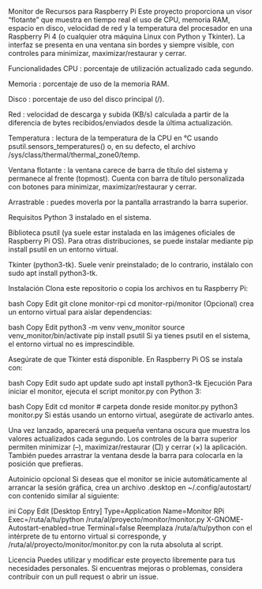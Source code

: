Monitor de Recursos para Raspberry Pi
Este proyecto proporciona un visor “flotante” que muestra en tiempo real
el uso de CPU, memoria RAM, espacio en disco, velocidad de red y la
temperatura del procesador en una Raspberry Pi 4 (o cualquier otra
máquina Linux con Python y Tkinter). La interfaz se presenta en una
ventana sin bordes y siempre visible, con controles para minimizar,
maximizar/restaurar y cerrar.

Funcionalidades
CPU : porcentaje de utilización actualizado cada segundo.

Memoria : porcentaje de uso de la memoria RAM.

Disco : porcentaje de uso del disco principal (/).

Red : velocidad de descarga y subida (KB/s) calculada a partir de
la diferencia de bytes recibidos/enviados desde la última
actualización.

Temperatura : lectura de la temperatura de la CPU en °C usando
psutil.sensors_temperatures() o, en su defecto, el archivo
/sys/class/thermal/thermal_zone0/temp.

Ventana flotante : la ventana carece de barra de título del
sistema y permanece al frente (topmost). Cuenta con barra de título
personalizada con botones para minimizar, maximizar/restaurar y
cerrar.

Arrastrable : puedes moverla por la pantalla arrastrando la
barra superior.

Requisitos
Python 3 instalado en el sistema.

Biblioteca psutil (ya suele estar instalada en las imágenes
oficiales de Raspberry Pi OS). Para otras distribuciones, se puede
instalar mediante pip install psutil en un entorno virtual.

Tkinter (python3-tk). Suele venir preinstalado; de lo contrario,
instálalo con sudo apt install python3-tk.

Instalación
Clona este repositorio o copia los archivos en tu Raspberry Pi:

bash
Copy
Edit
git clone <URL-del-repositorio> monitor-rpi
cd monitor-rpi/monitor
(Opcional) crea un entorno virtual para aislar dependencias:

bash
Copy
Edit
python3 -m venv venv_monitor
source venv_monitor/bin/activate
pip install psutil
Si ya tienes psutil en el sistema, el entorno virtual no es
imprescindible.

Asegúrate de que Tkinter está disponible. En Raspberry Pi OS se
instala con:

bash
Copy
Edit
sudo apt update
sudo apt install python3-tk
Ejecución
Para iniciar el monitor, ejecuta el script monitor.py con Python 3:

bash
Copy
Edit
cd monitor  # carpeta donde reside monitor.py
python3 monitor.py
Si estás usando un entorno virtual, asegúrate de activarlo antes.

Una vez lanzado, aparecerá una pequeña ventana oscura que muestra los
valores actualizados cada segundo. Los controles de la barra superior
permiten minimizar (–), maximizar/restaurar (□) y cerrar (×) la
aplicación. También puedes arrastrar la ventana desde la barra para
colocarla en la posición que prefieras.

Autoinicio opcional
Si deseas que el monitor se inicie automáticamente al arrancar la
sesión gráfica, crea un archivo .desktop en
~/.config/autostart/ con contenido similar al siguiente:

ini
Copy
Edit
[Desktop Entry]
Type=Application
Name=Monitor RPi
Exec=/ruta/a/tu/python /ruta/al/proyecto/monitor/monitor.py
X-GNOME-Autostart-enabled=true
Terminal=false
Reemplaza /ruta/a/tu/python con el intérprete de tu entorno virtual
si corresponde, y /ruta/al/proyecto/monitor/monitor.py con la ruta
absoluta al script.

Licencia
Puedes utilizar y modificar este proyecto libremente para tus
necesidades personales. Si encuentras mejoras o problemas,
considera contribuir con un pull request o abrir un issue.